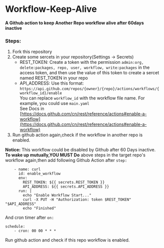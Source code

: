 # Workflow-Keep-Alive
**A Github action to keep Another Repo workflow alive after 60days inactive**<br>

### Steps:

1. Fork this repository
2. Create some sercets in your repository(Settings -> Secrets)
	- REST_TOKEN: Create a token with the permission ```admin:org, delete:packages, repo, user, workflow, write:packages``` in the access token, and then use the value of this token to create a sercet named REST_TOKEN in your repo
	- API_ADDRESS: Use this format:
```https://api.github.com/repos/{owner}/{repo}/actions/workflows/{workflow_id}/enable```<br>
You can replace `workflow_id` with the workflow file name. For example, you could use `main.yaml`<br>
See Docs in [https://docs.github.com/cn/rest/reference/actions#enable-a-workflow](https://docs.github.com/cn/rest/reference/actions#enable-a-workflow)
3. Run github action again,check if the workflow in another repo is enabled.

**Notice:** This workflow could be disabled by Github after 60 Days inactive.
**To wake up mutually,YOU MUST Do** above steps in the target repo's workflow again,then add following Github Action after `step:`<br>
```
    - name: curl
      id: enable_workflow
      env:
        REST_TOKEN: ${{ secrets.REST_TOKEN }}
        API_ADDRESS: ${{ secrets.API_ADDRESS }}
      run: |
        echo "Enable Workflow Start..."
        curl -X PUT -H "Authorization: token $REST_TOKEN" "$API_ADDRESS"
        echo "Finished"
```
And cron timer after `on:`<br>
```
schedule:
    - cron: 00 00 * * *
```
Run github action and check if this repo workflow is enabled.


